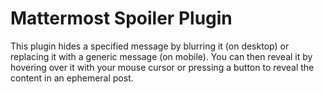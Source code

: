 # Mattermost Spoiler Plugin

This plugin hides a specified message by blurring it (on desktop) or replacing it with a generic message (on mobile).
You can then reveal it by hovering over it with your mouse cursor or pressing a button to reveal the content in an ephemeral post. 